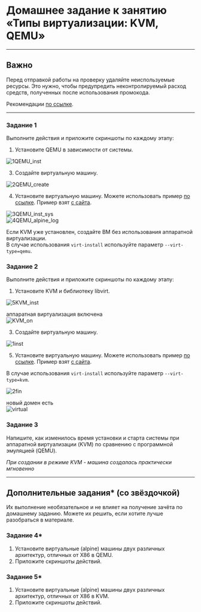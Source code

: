 # Домашнее задание к занятию «Типы виртуализации: KVM, QEMU»
---

## Важно

Перед отправкой работы на проверку удаляйте неиспользуемые ресурсы.
Это нужно, чтобы предупредить неконтролируемый расход средств, полученных после использования промокода.

Рекомендации [по ссылке](https://github.com/netology-code/sdvps-homeworks/tree/main/recommend).

---


### Задание 1 

Выполните действия и приложите скриншоты по каждому этапу:

1. Установите QEMU в зависимости от системы.
   
![1QEMU_inst](https://github.com/vakhtanov/netology_devops_zero_DZ/assets/26109918/f9cf33a3-800c-4a64-a78d-e88a8762e992)
   
3. Создайте виртуальную машину.

![2QEMU_create](https://github.com/vakhtanov/netology_devops_zero_DZ/assets/26109918/a8d07b32-53fa-4d0a-b4da-f8ffdc7d1c46)

4. Установите виртуальную машину.
Можете использовать пример [по ссылке](https://dl-cdn.alpinelinux.org/alpine/v3.13/releases/x86/alpine-standard-3.13.5-x86.iso). Пример взят [с сайта](https://alpinelinux.org). 

![3QEMU_inst_sys](https://github.com/vakhtanov/netology_devops_zero_DZ/assets/26109918/20a840f1-cf04-4e59-ac36-619cad418131)\
![4QEMU_alpine_log](https://github.com/vakhtanov/netology_devops_zero_DZ/assets/26109918/63da1fc1-4311-4ec9-97f1-a8eb2fbd9608)


Если KVM уже установлен, создайте ВМ без использования аппаратной виртуализации.  
В случае использования `virt-install` используйте параметр `--virt-type=qemu`.
 




### Задание 2 

Выполните действия и приложите скриншоты по каждому этапу:

1. Установите KVM и библиотеку libvirt.

![5KVM_inst](https://github.com/vakhtanov/netology_devops_zero_DZ/assets/26109918/42abe063-9ff6-49a8-afda-7373181abf40)

аппаратная виртуализация включена \
![KVM_on](https://github.com/vakhtanov/netology_devops_zero_DZ/assets/26109918/cdfaa97d-6f14-406a-9f7d-628063cb420d)

   
3. Создайте виртуальную машину.

![1inst](https://github.com/vakhtanov/netology_devops_zero_DZ/assets/26109918/a65a6f24-416f-4315-b35a-b882150c926e)


5. Установите виртуальную машину. 
Можете использовать пример [по ссылке](https://dl-cdn.alpinelinux.org/alpine/v3.13/releases/x86/alpine-standard-3.13.5-x86.iso). Пример взят [с сайта](https://alpinelinux.org). 

В случае использования `virt-install` используйте параметр `--virt-type=kvm`.


![2fin](https://github.com/vakhtanov/netology_devops_zero_DZ/assets/26109918/90e2ba43-48cd-4280-b249-0f7da329f1ef)

новый домен есть\
![virtual](https://github.com/vakhtanov/netology_devops_zero_DZ/assets/26109918/5ae126cc-819d-4dfc-b6df-471e7d03fb4a)


### Задание 3 

Напишите, как изменилось время установки и старта системы при аппаратной виртуализации (KVM) по сравнению с программной эмуляцией (QEMU).

*При создании в режиме KVM - машина создалась практически мгновенно*

---

## Дополнительные задания* (со звёздочкой)

Их выполнение необязательное и не влияет на получение зачёта по домашнему заданию. Можете их решить, если хотите лучше разобраться в материале.


### Задание 4*

1. Установите виртуальные (alpine) машины двух различных архитектур, отличных от X86 в QEMU.
1. Приложите скриншоты действий.



### Задание 5*

1. Установите виртуальные (alpine) машины двух различных архитектур, отличных от X86 в KVM.
1. Приложите скриншоты действий.
